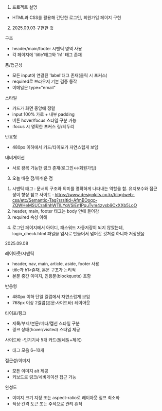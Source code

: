 1. 프로젝트 설명
- HTML과 CSS를 활용해 간단한 로그인, 회원가입 페이지 구현 

2. 2025.09.03 구현한 것

구조
- header/main/footer 시맨틱 영역 사용
- 각 페이지에 'title'태그와 'h1' 태그 존재

폼/접근성
- 모든 input에 연결된 'label'태그 존재(클릭 시 포커스)
- required로 브라우저 기본 검증 동작
- 이메일은 type="email"

스타일
- 카드가 화면 중앙에 정렬
- input 100% 가로 + 내부 padding
- 버튼 hover/focus 스타일 구분 가능
- :focus 시 명확한 포커스 링/테두리

반응형
- 480px 이하에서 카드/타이포가 자연스럽게 보임

내비게이션
- 서로 왕복 가능한 링크 존재(로그인↔회원가입)

3. 오늘 배운 점/아쉬운 점
  1) 시맨틱 태그 : 문서의 구조와 의미를 명확하게 나타내는 역할을 함. 유지보수와 접근성이 향상
  참고 사이트 : https://www.designkits.co.kr/blog/web-css/etc/Semantic-Tag?srsltid=AfmBOoqc-ZQWHeMSUCra8hhWTlLYqVSiEn1PquTvm4zvxb6CxXXb5LoO
  2) header, main, footer 태그는 body 안에 들어감
  3) required 속성 이해

  4. 로그인 페이지에서 아이디, 패스워드 자동저장이 되지 않았는데, login_check.html 파일을 임시로 만들어서 넘어간 것처럼 하니까 저장됐음



2025.09.08


레이아웃/시맨틱
- header, nav, main, article, aside, footer 사용
- title과 h1>존재, 본문 구조가 논리적
- 본문 중간 이미지, 인용문(blockquote) 포함

반응형
- 480px 이하 단일 컬럼에서 자연스럽게 보임
- 768px 이상 2컬럼(본문:사이드바) 레이아웃

타이포/링크
- 제목/부제/본문/메타/캡션 스타일 구분
- 링크 상태(hover/visited) 스타일 제공

사이드바
 -인기기사 5개 카드(썸네일+제목)
- 태그 모음 6~10개

접근성/이미지
- 모든 이미지 alt 제공
- 키보드로 링크/네비게이션 접근 가능

완성도
- 이미지 크기 지정 또는 aspect-ratio로 레이아웃 점프 최소화
- 색상·간격 토큰 또는 주석으로 관리 흔적
